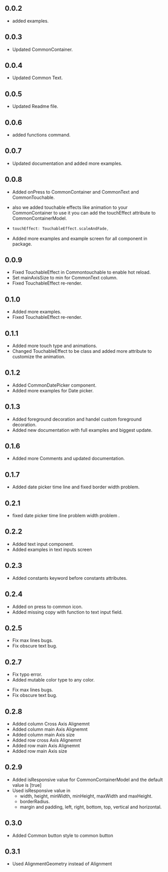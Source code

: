 ## 0.0.2

- added examples.

## 0.0.3

- Updated CommonContainer.

## 0.0.4

- Updated Common Text.

## 0.0.5

- Updated Readme file.

## 0.0.6

- added functions command.

## 0.0.7

- Updated documentation and added more examples.

## 0.0.8

- Added onPress to CommonContainer and CommonText and CommonTouchable.
- also we added touchable effects like animation to your CommonContainer to use it you can add the touchEffect attribute to CommonContainerModel.

- ```dart
  touchEffect: TouchableEffect.scaleAndFade,
  ```
- Added more examples and example screen for all component in package.

## 0.0.9

- Fixed TouchableEffect in Commontouchable to enable hot reload.
- Set mainAxisSize to min for CommonText column.
- Fixed TouchableEffect re-render.

## 0.1.0

- Added more examples.
- Fixed TouchableEffect re-render.

## 0.1.1

- Added more touch type and animations.
- Changed TouchableEffect to be class and added more attribute to customize the animation.

## 0.1.2

- Added CommonDatePicker component.
- Added more examples for Date picker.

## 0.1.3

- Added foreground decoration and handel custom foreground decoration.
- Added new documentation with full examples and biggest update.

## 0.1.6

- Added more Comments and updated documentation.

## 0.1.7

- Added date picker time line and fixed border width problem.

## 0.2.1

- fixed date picker time line problem width problem .

## 0.2.2

- Added text input component.
- Added examples in text inputs screen

## 0.2.3

- Added constants keyword before constants attributes.

## 0.2.4

- Added on press to common icon.
- Added missing copy with function to text input field.

## 0.2.5

- Fix max lines bugs.
- Fix obscure text bug.

## 0.2.7

- Fix typo error.
- Added mutable color type to any color.

* Fix max lines bugs.
* Fix obscure text bug.

## 0.2.8

- Added column Cross Axis Alignemnt
- Added column main Axis Alignemnt
- Added column main Axis size
- Added row cross Axis Alignemnt
- Added row main Axis Alignemnt
- Added row main Axis size

## 0.2.9

- Added isResponsive value for CommonContainerModel and the default value is [true]
- Used isResponsive value in
  - width, height, minWidth, minHeight, maxWidth and maxHeight.
  - borderRadius.
  - margin and padding, left, right, bottom, top, vertical and horizontal.

## 0.3.0

- Added Common button style to common button

## 0.3.1

- Used AlignmentGeometry instead of Alignment
